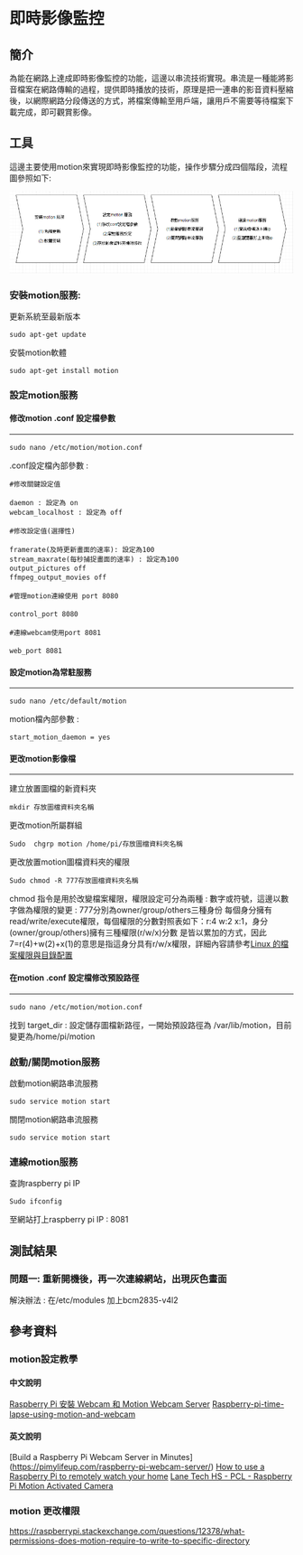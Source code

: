 
# 即時影像監控

## 簡介

為能在網路上達成即時影像監控的功能，這邊以串流技術實現。串流是一種能將影音檔案在網路傳輸的過程，提供即時播放的技術，原理是把一連串的影音資料壓縮後，以網際網路分段傳送的方式，將檔案傳輸至用戶端，讓用戶不需要等待檔案下載完成，即可觀賞影像。

## 工具 

這邊主要使用motion來實現即時影像監控的功能，操作步驟分成四個階段，流程圖參照如下:

![image](https://github.com/MrLiuLiuLiu/RaspberryPi/blob/master/motion%E6%93%8D%E4%BD%9C%E6%B5%81%E7%A8%8B%E5%9C%96.png)


### 安裝motion服務:

更新系統至最新版本
```
sudo apt-get update
```

安裝motion軟體
```
sudo apt-get install motion
```

### 設定motion服務

#### 修改motion .conf 設定檔參數
-----------------------------------------------------------------------------------------------------------
```
sudo nano /etc/motion/motion.conf
```
.conf設定檔內部參數 : 
```
#修改關鍵設定值

daemon : 設定為 on
webcam_localhost : 設定為 off

#修改設定值(選擇性)

framerate(及時更新畫面的速率): 設定為100
stream_maxrate(每秒捕捉畫面的速率) : 設定為100
output_pictures off
ffmpeg_output_movies off

#管理motion連線使用 port 8080

control_port 8080

#連線webcam使用port 8081

web_port 8081
```

#### 設定motion為常駐服務 
-----------------------------------------------------------------------------------------------------------

```
sudo nano /etc/default/motion
```
motion檔內部參數 : 
```
start_motion_daemon = yes
```

#### 更改motion影像檔
-----------------------------------------------------------------------------------------------------------

建立放置圖檔的新資料夾
```
mkdir 存放圖檔資料夾名稱
```
更改motion所屬群組
```
Sudo  chgrp motion /home/pi/存放圖檔資料夾名稱
```
更改放置motion圖檔資料夾的權限
```
Sudo chmod -R 777存放圖檔資料夾名稱
```
chmod 指令是用於改變檔案權限，權限設定可分為兩種 : 數字或符號，這邊以數字做為權限的變更 : 777分別為owner/group/others三種身份
每個身分擁有read/write/execute權限，每個權限的分數對照表如下：r:4 w:2 x:1，身分(owner/group/others)擁有三種權限(r/w/x)分數
是皆以累加的方式，因此7=r(4)+w(2)+x(1)的意思是指這身分具有r/w/x權限，詳細內容請參考[Linux 的檔案權限與目錄配置](http://linux.vbird.org/linux_basic/0210filepermission.php )

#### 在motion .conf 設定檔修改預設路徑
-----------------------------------------------------------------------------------------------------------
```
sudo nano /etc/motion/motion.conf
```
找到 target_dir : 設定儲存圖檔新路徑，一開始預設路徑為 /var/lib/motion，目前變更為/home/pi/motion


### 啟動/關閉motion服務

啟動motion網路串流服務
```
sudo service motion start
```
關閉motion網路串流服務
```  
sudo service motion start
```
### 連線motion服務

查詢raspberry pi IP 
```
Sudo ifconfig
```
至網站打上raspberry pi IP : 8081 

## 測試結果

### 問題一: 重新開機後，再一次連線網站，出現灰色畫面

解決辦法 : 在/etc/modules 加上bcm2835-v4l2

## 參考資料

### motion設定教學

#### 中文說明

[Raspberry Pi 安裝 Webcam 和 Motion Webcam Server](http://tekibrain.blogspot.tw/2013/05/raspberry-pi-webcam-motion-webcam-server.html)
[Raspberry-pi-time-lapse-using-motion-and-webcam](https://blog.gtwang.org/iot/raspberry-pi/raspberry-pi-time-lapse-using-motion-and-webcam/ )

#### 英文說明

[Build a Raspberry Pi Webcam Server in Minutes] (https://pimylifeup.com/raspberry-pi-webcam-server/) 
[How to use a Raspberry Pi to remotely watch your home](http://www.techradar.com/how-to/computing/use-a-raspberry-pi-to-remotely-watch-your-home-1314466)
[Lane Tech HS - PCL - Raspberry Pi Motion Activated Camera](https://www.hackster.io/daniel-jablonski/lane-tech-hs-pcl-raspberry-pi-motion-activated-camera-6de824)

### motion 更改權限
https://raspberrypi.stackexchange.com/questions/12378/what-permissions-does-motion-require-to-write-to-specific-directory 
             

